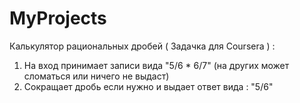 # MyProjects

Калькулятор рациональных дробей ( Задачка для Coursera ) :
  1) На вход принимает записи вида "5/6 * 6/7" (на других может сломаться или ничего не выдаст)
  2) Сокращает дробь если нужно и выдает ответ вида : "5/6"
